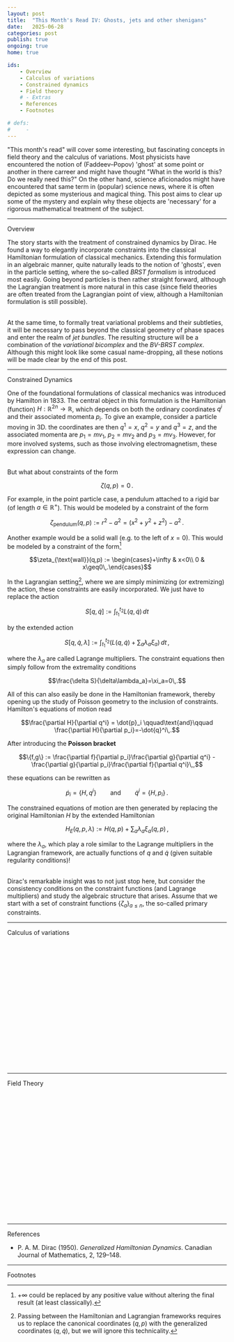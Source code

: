 ```yaml
---
layout: post
title:  "This Month's Read IV: Ghosts, jets and other shenigans"
date:   2025-06-28
categories: post
publish: true
ongoing: true
home: true

ids:
    - Overview
    - Calculus of variations
    - Constrained dynamics
    - Field theory
    # - Extras
    - References
    - Footnotes

# defs:
#     - 
---
```


"This month's read" will cover some interesting, but fascinating concepts in field theory and the calculus of variations. Most physicists have encountered the notion of (Faddeev&ndash;Popov) 'ghost' at some point or another in there carreer and might have thought "What in the world is this? Do we really need this?" On the other hand, science aficionados might have encountered that same term in (popular) science news, where it is often depicted as some mysterious and magical thing. This post aims to clear up some of the mystery and explain why these objects are 'necessary' for a rigorous mathematical treatment of the subject.

<hr id = "Overview">
<div class = "nav-block"><div class = "side">Overview</div></div>

The story starts with the treatment of constrained dynamics by Dirac. He found a way to elegantly incorporate constraints into the classical Hamiltonian formulation of classical mechanics. Extending this formulation in an algebraic manner, quite naturally leads to the notion of 'ghosts', even in the particle setting, where the so-called <i>BRST formalism</i> is introduced most easily. Going beyond particles is then rather straight forward, although the Lagrangian treatment is more natural in this case (since field theories are often treated from the Lagrangian point of view, although a Hamiltonian formulation is still possible).<br><br>

At the same time, to formally treat variational problems and their subtleties, it will be necessary to pass beyond the classical geometry of phase spaces and enter the realm of <i>jet bundles</i>. The resulting structure will be a combination of the <i>variational bicomplex</i> and the <i>BV-BRST complex</i>. Although this might look like some casual name-dropping, all these notions will be made clear by the end of this post.

<hr id = "ConstrainedDynamics">
<div class = "nav-block"><div class = "side">Constrained Dynamics</div></div>

One of the foundational formulations of classical mechanics was introduced by Hamilton in 1833. The central object in this formulation is the Hamiltonian (function) $H:\mathbb{R}^{2n}\rightarrow\mathbb{R}$, which depends on both the ordinary coordinates $q^i$ and their associated momenta $p_i$. To give an example, consider a particle moving in 3D. the coordinates are then $q^1=x$, $q^2=y$ and $q^3=z$, and the associated momenta are $p_1=mv_1$, $p_2=mv_2$ and $p_3=mv_3$. However, for more involved systems, such as those involving electromagnetism, these expression can change.<br><br>

But what about constraints of the form

$$\zeta(q,p)=0\,.$$

For example, in the point particle case, a pendulum attached to a rigid bar (of length $a\in\mathbb{R}^+$). This would be modeled by a constraint of the form

$$\zeta_{\text{pendulum}}(q,p) := r^2-a^2 = (x^2+y^2+z^2)-a^2\,.$$

Another example would be a solid wall (e.g. to the left of $x=0$). This would be modeled by a constraint of the form[^1]

$$\zeta_{\text{wall}}(q,p) := \begin{cases}+\infty & x<0\\ 0 & x\geq0\,.\end{cases}$$

[^1]: $+\infty$ could be replaced by any positive value without altering the final result (at least classically).

In the Lagrangian setting[^2], where we are simply minimizing (or extremizing) the action, these constraints are easily incorporated. We just have to replace the action

[^2]: Passing between the Hamiltonian and Lagrangian frameworks requires us to replace the canonical coordinates $(q,p)$ with the generalized coordinates $(q,\dot{q})$, but we will ignore this technicality.

$$S[q,\dot{q}] := \int_{t_1}^{t_2}L(q,\dot{q})\,dt$$

by the extended action

$$S[q,\dot{q},\lambda] := \int_{t_1}^{t_2}\Big(L(q,\dot{q}) + \sum_a\lambda_a\xi_a\Bigr)\,dt\,,$$

where the $\lambda_a$ are called Lagrange multipliers. The constraint equations then simply follow from the extremality conditions

$$\frac{\delta S}{\delta\lambda_a}=\xi_a=0\,.$$

All of this can also easily be done in the Hamiltonian framework, thereby opening up the study of Poisson geometry to the inclusion of constraints. Hamilton's equations of motion read

$$\frac{\partial H}{\partial q^i} = \dot{p}_i \qquad\text{and}\qquad \frac{\partial H}{\partial p_i}=-\dot{q}^i\,.$$

After introducing the <b>Poisson bracket</b>

$$\{f,g\} := \frac{\partial f}{\partial p_i}\frac{\partial g}{\partial q^i} - \frac{\partial g}{\partial p_i}\frac{\partial f}{\partial q^i}\,,$$

these equations can be rewritten as

$$\dot{p}_i = \{H,q^i\} \qquad\text{and}\qquad \dot{q}^i = \{H,p_i\}\,.$$

The constrained equations of motion are then generated by replacing the original Hamiltonian $H$ by the extended Hamiltonian

$$H_E(q,p,\lambda) := H(q,p) + \sum_a\lambda_a\xi_a(q,p)\,,$$

where the $\lambda_a$, which play a role similar to the Lagrange multipliers in the Lagrangian framework, are actually functions of $q$ and $\dot{q}$ (given suitable regularity conditions)!<br><br>

Dirac's remarkable insight was to not just stop here, but consider the consistency conditions on the constraint functions (and Lagrange multipliers) and study the algebraic structure that arises. Assume that we start with a set of constraint functions $\{\zeta_a\}_{a\leq n}$, the so-called primary constraints.

<hr id = "CalculusOfVariations">
<div class = "nav-block"><div class = "side">Calculus of variations</div></div>

<div style = "height: 300px"></div>

<hr id = "FieldTheory">
<div class = "nav-block"><div class = "side">Field Theory</div></div>

<div style = "height: 300px"></div>

<!-- <hr id = "Extras">
<div class = "nav-block"><div class = "side">Extras</div></div> -->

<hr id = "References">
<div class = "nav-block"><div class = "side">References</div></div>

* P. A. M. Dirac (1950). <i>Generalized Hamiltonian Dynamics</i>. Canadian Journal of Mathematics, 2, 129–148.

<hr id = "Footnotes">
<div class = "nav-block"><div class = "side">Footnotes</div></div>
